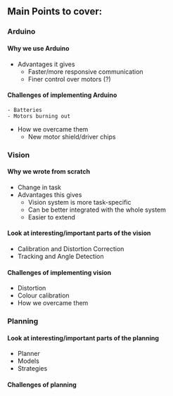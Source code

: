 ## Main Points to cover:

### Arduino
#### Why we use Arduino
- Advantages it gives
    - Faster/more responsive communication
    - Finer control over motors (?)

#### Challenges of implementing Arduino
    - Batteries
    - Motors burning out
- How we overcame them
    - New motor shield/driver chips

### Vision
#### Why we wrote from scratch
- Change in task
- Advantages this gives
    - Vision system is more task-specific
    - Can be better integrated with the whole system
    - Easier to extend

#### Look at interesting/important parts of the vision
- Calibration and Distortion Correction
- Tracking and Angle Detection

#### Challenges of implementing vision
- Distortion
- Colour calibration
- How we overcame them

### Planning
#### Look at interesting/important parts of the planning
- Planner
- Models
- Strategies

#### Challenges of planning